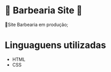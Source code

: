 # :construction: Barbearia Site :construction:
💈Site Barbearia em produção;

# Linguaguens utilizadas
- HTML
- CSS
